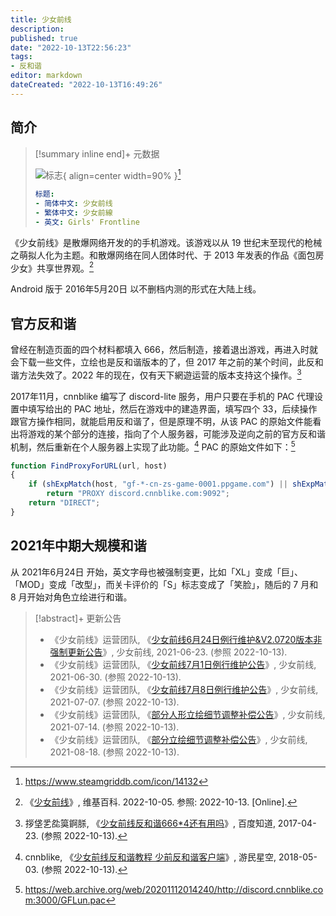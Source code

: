 ```yaml
---
title: 少女前线
description:
published: true
date: "2022-10-13T22:56:23"
tags:
- 反和谐
editor: markdown
dateCreated: "2022-10-13T16:49:26"
---
```


## 简介

> [!summary inline end]+ 元数据
>
> ![标志](https://s3.tebi.io/ggame/game/少女前线/Girls_Frontline_logo.webp){ align=center width=90% }[^logo]
>
> ```yaml
> 标题:
> - 简体中文: 少女前线
> - 繁体中文: 少女前線
> - 英文: Girls' Frontline
> ```

[^logo]: <https://www.steamgriddb.com/icon/14132>

《少女前线》是散爆网络开发的的手机游戏。该游戏以从 19 世纪末至现代的枪械之萌拟人化为主题。和散爆网络在同人团体时代、于 2013 年发表的作品《面包房少女》共享世界观。[^wiki]

[^wiki]: 《[少女前线](https://zh.wikipedia.org/w/index.php?title=少女前线&oldid=73952314)》, 维基百科. 2022-10-05. 参照: 2022-10-13. [Online].

Android 版于 2016年5月20日 以不删档内测的形式在大陆上线。

## 官方反和谐

曾经在制造页面的四个材料都填入 666，然后制造，接着退出游戏，再进入时就会下载一些文件，立绘也是反和谐版本的了，但 2017 年之前的某个时间，此反和谐方法失效了。2022 年的现在，仅有天下網遊运营的版本支持这个操作。[^77348]

[^77348]: 拶垡乯夞筽錒脎, 《[少女前线反和谐666\*4还有用吗](https://web.archive.org/web/20221013092038/https://zhidao.baidu.com/question/1823827839076077348.html)》, 百度知道, 2017-04-23. (参照 2022-10-13).

2017年11月，cnnblike 编写了 discord-lite 服务，用户只要在手机的 PAC 代理设置中填写给出的 PAC 地址，然后在游戏中的建造界面，填写四个 33，后续操作跟官方操作相同，就能启用反和谐了，但是原理不明，从该 PAC 的原始文件能看出将游戏的某个部分的连接，指向了个人服务器，可能涉及逆向之前的官方反和谐机制，然后重新在个人服务器上实现了此功能。[^1043306] PAC 的原始文件如下：[^pac]

[^1043306]: cnnblike, 《[少女前线反和谐教程 少前反和谐客户端](https://web.archive.org/web/20221013094042/https://shouyou.gamersky.com/gl/201805/1043306.shtml)》, 游民星空, 2018-05-03. (参照 2022-10-13).

[^pac]: <https://web.archive.org/web/20201112014240/http://discord.cnnblike.com:3000/GFLun.pac>

```javascript
function FindProxyForURL(url, host)
{
    if (shExpMatch(host, "gf-*-cn-zs-game-0001.ppgame.com") || shExpMatch(host, "s*.*.gf.ppgame.com") || shExpMatch(host, "58.87.102.150")) 
        return "PROXY discord.cnnblike.com:9092";
    return "DIRECT";
}
```

## 2021年中期大规模和谐

从 2021年6月24日 开始，英文字母也被强制变更，比如「XL」变成「巨」、「MOD」变成「改型」，而关卡评价的「S」标志变成了「笑脸」，随后的 7 月和 8 月开始对角色立绘进行和谐。

> [!abstract]+ 更新公告
> 
> +   《少女前线》运营团队, 《[少女前线6月24日例行维护&V2.0720版本非强制更新公告](https://archive.ph/bBSVu "https://gf-cn.sunborngame.com/NewsInfo?id=6025")》, 少女前线, 2021-06-23. (参照 2022-10-13).
> +   《少女前线》运营团队, 《[少女前线7月1日例行维护公告](https://archive.ph/68vOm "https://gf-cn.sunborngame.com/NewsInfo?id=6032")》, 少女前线, 2021-06-30. (参照 2022-10-13).
> +   《少女前线》运营团队, 《[少女前线7月8日例行维护公告](https://archive.ph/HcskE "https://gf-cn.sunborngame.com/NewsInfo?id=6036")》, 少女前线, 2021-07-07. (参照 2022-10-13).
> +   《少女前线》运营团队, 《[部分人形立绘细节调整补偿公告](https://archive.ph/Ie7ll "https://gf-cn.sunborngame.com/NewsInfo?id=6049")》, 少女前线, 2021-07-14. (参照 2022-10-13).
> +   《少女前线》运营团队, 《[部分立绘细节调整补偿公告](https://archive.ph/OmBBS "https://gf-cn.sunborngame.com/NewsInfo?id=6082")》, 少女前线, 2021-08-18. (参照 2022-10-13).
